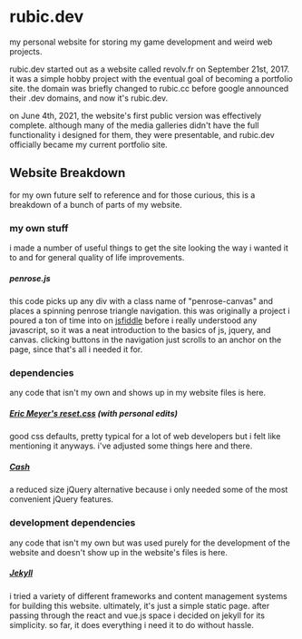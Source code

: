 # rubic.dev
my personal website for storing my game development and weird web projects.

rubic.dev started out as a website called revolv.fr on September 21st, 2017. it was a simple hobby project with the eventual goal of becoming a portfolio site. the domain was briefly changed to rubic.cc before google announced their .dev domains, and now it's rubic.dev.

on June 4th, 2021, the website's first public version was effectively complete. although many of the media galleries didn't have the full functionality i designed for them, they were presentable, and rubic.dev officially became my current portfolio site.

## Website Breakdown
for my own future self to reference and for those curious, this is a breakdown of a bunch of parts of my website.

### my own stuff
i made a number of useful things to get the site looking the way i wanted it to and for general quality of life improvements.

##### penrose.js
this code picks up any div with a class name of "penrose-canvas" and places a spinning penrose triangle navigation. this was originally a project i poured a ton of time into on [jsfiddle](https://jsfiddle.net/) before i really understood any javascript, so it was a neat introduction to the basics of js, jquery, and canvas. clicking buttons in the navigation just scrolls to an anchor on the page, since that's all i needed it for.

### dependencies
any code that isn't my own and shows up in my website files is here.

##### [Eric Meyer's reset.css](https://meyerweb.com/eric/tools/css/reset/) (with personal edits)
good css defaults, pretty typical for a lot of web developers but i felt like mentioning it anyways. i've adjusted some things here and there.

##### [Cash](https://github.com/kenwheeler/cash)
a reduced size jQuery alternative because i only needed some of the most convenient jQuery features.

### development dependencies
any code that isn't my own but was used purely for the development of the website and doesn't show up in the website's files is here.

##### [Jekyll](https://jekyllrb.com/)
i tried a variety of different frameworks and content management systems for building this website. ultimately, it's just a simple static page. after passing through the react and vue.js space i decided on jekyll for its simplicity. so far, it does everything i need it to do without hassle.

